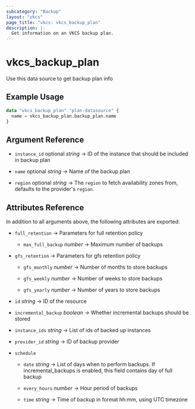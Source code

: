 ```yaml
---
subcategory: "Backup"
layout: "vkcs"
page_title: "vkcs: vkcs_backup_plan"
description: |-
  Get information on an VKCS backup plan.
---
```


# vkcs_backup_plan

Use this data source to get backup plan info

## Example Usage

```terraform
data "vkcs_backup_plan" "plan-datasource" {
  name = vkcs_backup_plan.backup_plan.name
}
```

## Argument Reference
- `instance_id` optional *string* &rarr;  ID of the instance that should be included in backup plan

- `name` optional *string* &rarr;  Name of the backup plan

- `region` optional *string* &rarr;  The `region` to fetch availability zones from, defaults to the provider's `region`.


## Attributes Reference
In addition to all arguments above, the following attributes are exported:
- `full_retention`  &rarr;  Parameters for full retention policy
  - `max_full_backup` *number* &rarr;  Maximum number of backups


- `gfs_retention`  &rarr;  Parameters for gfs retention policy
  - `gfs_monthly` *number* &rarr;  Number of months to store backups

  - `gfs_weekly` *number* &rarr;  Number of weeks to store backups

  - `gfs_yearly` *number* &rarr;  Number of years to store backups


- `id` *string* &rarr;  ID of the resource

- `incremental_backup` *boolean* &rarr;  Whether incremental backups should be stored

- `instance_ids` *string* &rarr;  List of ids of backed up instances

- `provider_id` *string* &rarr;  ID of backup provider

- `schedule` 
  - `date` *string* &rarr;  List of days when to perform backups. If incremental_backups is enabled, this field contains day of full backup

  - `every_hours` *number* &rarr;  Hour period of backups

  - `time` *string* &rarr;  Time of backup in format hh:mm, using UTC timezone



